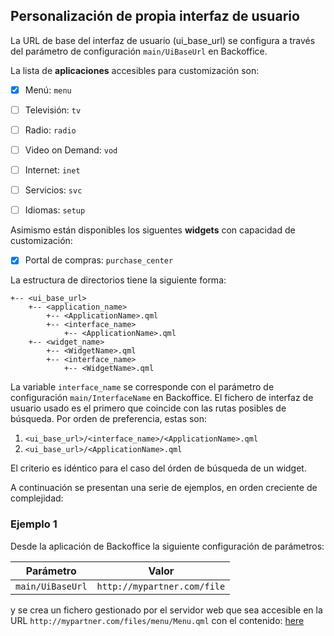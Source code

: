 
## Personalización de propia interfaz de usuario ##

La URL de base del interfaz de usuario (ui_base_url) se configura a través del parámetro de configuración `main/UiBaseUrl` en Backoffice.

La lista de **aplicaciones** accesibles para customización son:
 - [X] Menú: `menu`
 - [ ] Televisión: `tv`
 - [ ] Radio: `radio`
 - [ ] Video on Demand: `vod`
 - [ ] Internet: `inet`
 - [ ] Servicios: `svc`
 - [ ] Idiomas: `setup`
 
 
Asimismo están disponibles los siguentes **widgets** con capacidad de customización:
  - [X] Portal de compras: `purchase_center`
  
La estructura de directorios tiene la siguiente forma:
  
``` 
+-- <ui_base_url>
    +-- <application_name>
        +-- <ApplicationName>.qml
        +-- <interface_name>
            +-- <ApplicationName>.qml
    +-- <widget_name>
        +-- <WidgetName>.qml
        +-- <interface_name>
            +-- <WidgetName>.qml
```

La variable `interface_name` se corresponde con el parámetro de configuración `main/InterfaceName` en Backoffice. El fichero de interfaz de usuario usado es el primero que coincide con las rutas posibles de búsqueda. Por orden de preferencia, estas son:

1. `<ui_base_url>/<interface_name>/<ApplicationName>.qml`
2. `<ui_base_url>/<ApplicationName>.qml`

El criterio es idéntico para el caso del órden de búsqueda de un widget.

A continuación se presentan una serie de ejemplos, en orden creciente de complejidad:

### Ejemplo 1

Desde la aplicación de Backoffice la siguiente configuración de parámetros:

Parámetro  | Valor
---------- | -------
`main/UiBaseUrl` | `http://mypartner.com/file`

y se crea un fichero gestionado por el servidor web que sea accesible en la URL `http://mypartner.com/files/menu/Menu.qml` con el contenido:
[here](myLib/README.md)
```
    

